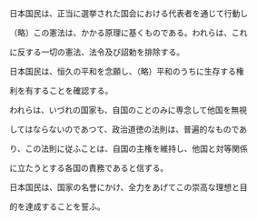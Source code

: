 日本国民は、正当に選挙された国会における代表者を通じて行動し

（略）この憲法は、かかる原理に基くものである。われらは、これ

に反する一切の憲法、法令及び詔勅を排除する。

日本国民は、恒久の平和を念願し、（略）平和のうちに生存する権

利を有することを確認する。

われらは、いづれの国家も、自国のことのみに専念して他国を無視

してはならないのであつて、政治道徳の法則は、普遍的なものであ

り、この法則に従ふことは、自国の主権を維持し、他国と対等関係

に立たうとする各国の責務であると信ずる。

日本国民は、国家の名誉にかけ、全力をあげてこの崇高な理想と目

的を達成することを誓ふ。